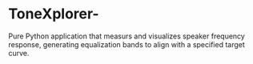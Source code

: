 # ToneXplorer-
 Pure Python application that measurs and visualizes speaker frequency response, generating equalization bands to align with a specified target curve.
